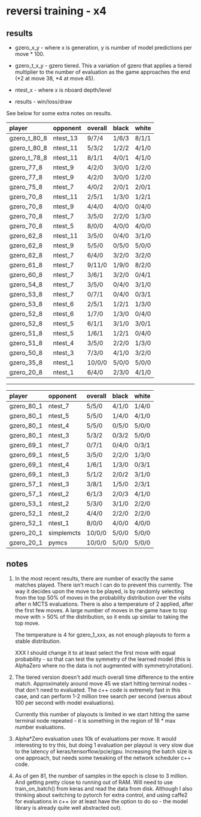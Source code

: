 reversi training - x4
=====================

results
-------
* gzero_x_y - where x is generation, y is number of model predictions per move * 100.
* gzero_t_x_y - gzero tiered.  This a variation of gzero that applies a tiered multiplier to the
  number of evaluation as the game approaches the end (*2 at move 38, *4 at move 45).

* ntest_x - where x is nboard depth/level
* results - win/loss/draw


See below for some extra notes on results.


| player       | opponent   | overall   | black   | white   |
|:-------------|:-----------|:----------|:--------|:--------|
| gzero_t_80_8 | ntest_13   | 9/7/4     | 1/6/3   | 8/1/1   |
| gzero_t_80_8 | ntest_11   | 5/3/2     | 1/2/2   | 4/1/0   |
| gzero_t_78_8 | ntest_11   | 8/1/1     | 4/0/1   | 4/1/0   |
| gzero_77_8   | ntest_9    | 4/2/0     | 3/0/0   | 1/2/0   |
| gzero_77_8   | ntest_9    | 4/2/0     | 3/0/0   | 1/2/0   |
| gzero_75_8   | ntest_7    | 4/0/2     | 2/0/1   | 2/0/1   |
| gzero_70_8   | ntest_11   | 2/5/1     | 1/3/0   | 1/2/1   |
| gzero_70_8   | ntest_9    | 4/4/0     | 4/0/0   | 0/4/0   |
| gzero_70_8   | ntest_7    | 3/5/0     | 2/2/0   | 1/3/0   |
| gzero_70_8   | ntest_5    | 8/0/0     | 4/0/0   | 4/0/0   |
| gzero_62_8   | ntest_11   | 3/5/0     | 0/4/0   | 3/1/0   |
| gzero_62_8   | ntest_9    | 5/5/0     | 0/5/0   | 5/0/0   |
| gzero_62_8   | ntest_7    | 6/4/0     | 3/2/0   | 3/2/0   |
| gzero_61_8   | ntest_7    | 9/11/0    | 1/9/0   | 8/2/0   |
| gzero_60_8   | ntest_7    | 3/6/1     | 3/2/0   | 0/4/1   |
| gzero_54_8   | ntest_7    | 3/5/0     | 0/4/0   | 3/1/0   |
| gzero_53_8   | ntest_7    | 0/7/1     | 0/4/0   | 0/3/1   |
| gzero_53_8   | ntest_6    | 2/5/1     | 1/2/1   | 1/3/0   |
| gzero_52_8   | ntest_6    | 1/7/0     | 1/3/0   | 0/4/0   |
| gzero_52_8   | ntest_5    | 6/1/1     | 3/1/0   | 3/0/1   |
| gzero_51_8   | ntest_5    | 1/6/1     | 1/2/1   | 0/4/0   |
| gzero_51_8   | ntest_4    | 3/5/0     | 2/2/0   | 1/3/0   |
| gzero_50_8   | ntest_3    | 7/3/0     | 4/1/0   | 3/2/0   |
| gzero_35_8   | ntest_1    | 10/0/0    | 5/0/0   | 5/0/0   |
| gzero_20_8   | ntest_1    | 6/4/0     | 2/3/0   | 4/1/0   |


----


| player       | opponent   | overall   | black   | white   |
|:-------------|:-----------|:----------|:--------|:--------|
| gzero_80_1   | ntest_7    | 5/5/0     | 4/1/0   | 1/4/0   |
| gzero_80_1   | ntest_5    | 5/5/0     | 1/4/0   | 4/1/0   |
| gzero_80_1   | ntest_4    | 5/5/0     | 0/5/0   | 5/0/0   |
| gzero_80_1   | ntest_3    | 5/3/2     | 0/3/2   | 5/0/0   |
| gzero_69_1   | ntest_7    | 0/7/1     | 0/4/0   | 0/3/1   |
| gzero_69_1   | ntest_5    | 3/5/0     | 2/2/0   | 1/3/0   |
| gzero_69_1   | ntest_4    | 1/6/1     | 1/3/0   | 0/3/1   |
| gzero_69_1   | ntest_3    | 5/1/2     | 2/0/2   | 3/1/0   |
| gzero_57_1   | ntest_3    | 3/8/1     | 1/5/0   | 2/3/1   |
| gzero_57_1   | ntest_2    | 6/1/3     | 2/0/3   | 4/1/0   |
| gzero_53_1   | ntest_2    | 5/3/0     | 3/1/0   | 2/2/0   |
| gzero_52_1   | ntest_2    | 4/4/0     | 2/2/0   | 2/2/0   |
| gzero_52_1   | ntest_1    | 8/0/0     | 4/0/0   | 4/0/0   |
| gzero_20_1   | simplemcts | 10/0/0    | 5/0/0   | 5/0/0   |
| gzero_20_1   | pymcs      | 10/0/0    | 5/0/0   | 5/0/0   |


notes
-----

1. In the most recent results, there are number of exactly the same matches played.  There isn't
   much I can do to prevent this currently.  The way it decides upon the move to be played, is by
   randomly selecting from the top 50% of moves in the probability distribution over the visits
   after n MCTS evaluations.  There is also a temperature of 2 applied, after the first few moves.
   A large number of moves in the game have to top move with > 50% of the distribution, so it ends
   up similar to taking the top move.

   The temperature is 4 for gzero_1_xxx, as not enough playouts to form a stable distribution.

   XXX I should change it to at least select the first move with equal probability - so that can test
   the symmetry of the learned model (this is AlphaZero where no the data is not augmented with
   symmetry/rotation).


2. The tiered version doesn't add much overall time difference to the entire match.  Approximately
   around move 45 we start hitting terminal nodes - that don't need to evaluated.  The c++ code is
   extremely fast in this case, and can perform 1-2 million tree search per second (versus about
   100 per second with model evaluations).

   Currently this number of playouts is limited in we start hitting the same terminal node
   repeated - it is something in the region of 16 * max number evaluations.


3. Alpha*Zero evaluation uses 10k of evaluations per move.  It would interesting to try this, but
   doing 1 evaluation per playout is very slow due to the latency of keras/tensorflow/pcie/gpu.
   Increasing the batch size is one approach, but needs some tweaking of the network scheduler c++
   code.


4. As of gen 81, the number of samples in the epoch is close to 3 million.  And getting pretty
   close to running out of RAM.  Will need to use train_on_batch() from keras and read the data
   from disk.  Although I also thinking about switching to pytorch for extra control, and using
   caffe2 for evaluations in c++ (or at least have the option to do so - the model library is
   already quite well abstracted out).


